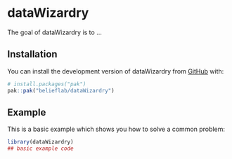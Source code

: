 
# dataWizardry

<!-- badges: start -->
<!-- badges: end -->

The goal of dataWizardry is to ...

## Installation

You can install the development version of dataWizardry from [GitHub](https://github.com/) with:

``` r
# install.packages("pak")
pak::pak("belieflab/dataWizardry")
```

## Example

This is a basic example which shows you how to solve a common problem:

``` r
library(dataWizardry)
## basic example code
```


